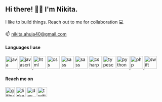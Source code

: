 ## Hi there! 👋🏻 I'm Nikita.
I like to build things. Reach out to me for collaboration 💻

📫 nikita.ahuja40@gmail.com

#### Languages I use


<a href="https://www.java.com" target="_blank"> <img src="https://devicon.dev/devicon.git/icons/java/java-original-wordmark.svg" alt="java" width="40" height="40"/> </a>   <a href="https://www.w3schools.com/js/default.asp" target="_blank"> <img src="https://devicon.dev/devicon.git/icons/javascript/javascript-original.svg" alt="javascript" width="40" height="40"/> </a>   <a href="https://www.w3schools.com/html/" target="_blank"> <img src="https://devicon.dev/devicon.git/icons/html5/html5-original.svg" alt="html" width="40" height="40"/></a>   <a href="https://www.w3schools.com/css/default.asp" target="_blank"> <img src="https://devicon.dev/devicon.git/icons/css3/css3-original.svg" alt="css" width="40" height="40"/></a> <a href="https://sass-lang.com/" target="_blank"> <img src="https://devicon.dev/devicon.git/icons/sass/sass-original.svg" alt="sass" width="40" height="40"/></a>   <a href="https://jquery.com/" target="_blank"> <img src="https://devicon.dev/devicon.git/icons/jquery/jquery-original-wordmark.svg" alt="sass" width="40" height="40"/></a>   <a href="https://docs.microsoft.com/en-us/dotnet/csharp/" target="_blank"> <img src="https://devicon.dev/devicon.git/icons/csharp/csharp-original.svg" alt="csharp" width="40" height="40"/></a>   <a href="https://www.typescriptlang.org/" target="_blank"> <img src="https://devicon.dev/devicon.git/icons/typescript/typescript-original.svg" alt="typescript" width="40" height="40"/></a>   <a href="https://www.python.org" target="_blank"> <img src="https://devicons.github.io/devicon/devicon.git/icons/python/python-original.svg" alt="python" width="40" height="40"/> </a>   <a href="https://www.php.net" target="_blank"> <img src="https://devicons.github.io/devicon/devicon.git/icons/php/php-original.svg" alt="php" width="40" height="40"/> </a>   <a href="https://developer.apple.com/swift/" target="_blank"> <img src="https://devicon.dev/devicon.git/icons/swift/swift-original.svg" alt="swift" width="40" height="40"/> </a> 

#### Reach me on 

[<img src='https://cdn.jsdelivr.net/npm/simple-icons@3.0.1/icons/github.svg' alt='github' height='30'>](https://github.com/nikitaahuja9)     [<img src='https://cdn.jsdelivr.net/npm/simple-icons@3.0.1/icons/linkedin.svg' alt='linkedin' height='30'>](https://www.linkedin.com/in/nikitaahuja9/)     [<img src='https://cdn.jsdelivr.net/npm/simple-icons@3.0.1/icons/instagram.svg' alt='dev' height='30'>](https://instagram.com/nixahuja)     [<img src='https://cdn.jsdelivr.net/npm/simple-icons@3.0.1/icons/twitter.svg' alt='twitter' height='30'>](https://twitter.com/nix_ahuja)  

